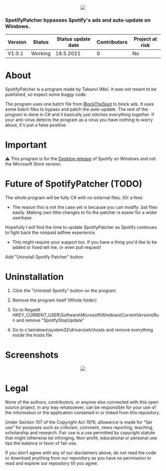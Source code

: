 <p align="center">
<img src="https://i.imgur.com/gYdMVuO.png">
</p>

### SpotifyPatcher bypasses Spotify's ads and auto-update on Windows.
Version | Status | Status update date | Contributors | Project at risk
------------ | ------------- | ------------- | ------------- | -------------
V1.0.1 | Working | 18.5.2021 | 0 | No | Yes

# About

SpotifyPatcher is a program made by Takaovi (Me). It was not meant to be published, so expect some buggy code. 

The program uses one batch file from [BlockTheSpot](https://github.com/master131/BlockTheSpot) to block ads. It uses some batch files to bypass and patch the auto-update. The rest of the program is done in C# and it basically just stitches everything together. If your anti-virus detects the program as a virus you have nothing to worry about, it's just a false positive.

# Important

⚠️ This program is for the [Desktop release](https://www.spotify.com/download/windows/) of Spotify on Windows and not the Microsoft Store version.

# Future of SpotifyPatcher (TODO)

The whole program will be fully C# with no external files. (Or a few)
* The reason this is not the case yet is because you can modify .bat files easily. Making own little changes to fix the patcher is easier for a wider userbase.

Hopefully I will find the time to update SpotifyPatcher as Spotify continues to fight back the nonpaid adfree experience. 
* This might require your support too. If you have a thing you'd like to be added or fixed tell me, or even pull request!

Add "Uninstall Spotify Patcher" button

# Uninstallation

1. Click the "Uninstall Spotify" button on the program 

2. Remove the program itself (Whole folder)

3. Go to Regedit HKEY_CURRENT_USER\Software\Microsoft\Windows\CurrentVersion\Run and remove "SpotifyStopUpdate"

4. Go to c:\windows\system32\drivers\etc\hosts and remove everything inside the hosts file

# Screenshots

<p align="center">
  <img src="https://i.imgur.com/OcBKN36.png">
</p>

# Legal

None of the authors, contributors, or anyone else connected with this open source project, in any way whatsoever, can be responsible for your use of the information or the application contained in or linked from this repository.

Under Section 107 of the Copyright Act 1976, allowance is made for "fair use" for purposes such as criticism, comment, news reporting, teaching, scholarship and research. Fair use is a use permitted by copyright statute that might otherwise be infringing. Non-profit, educational or personal use tips the balance in favor of fair use.

If you don't agree with any of our disclaimers above, do not read the code or download anything from our repository as you have no permission to read and explore our repository till you agree.

